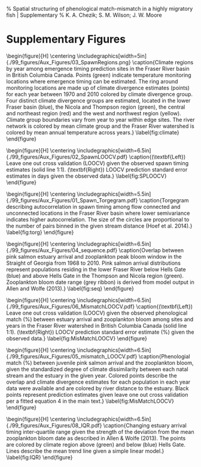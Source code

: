% Spatial structuring of phenological match-mismatch in a highly migratory fish | Supplementary
% K. A. Chezik; S. M. Wilson; J. W. Moore

# Supplementary Figures

\begin{figure}[H]
\centering
\includegraphics[width=5in]{./99_figures/Aux_Figures/03_SpawnRegions.png}
\caption{Climate regions by year among emergence timing prediction sites in the Fraser River basin in British Columbia Canada. Points (green) indicate temperature monitoring locations where emergence timing can be estimated. The ring around monitoring locations are made up of climate divergence estimates (points) for each year between 1970 and 2010 colored by climate divergence group. Four distinct climate divergence groups are estimated, located in the lower Fraser basin (blue), the Nicola and Thompson region (green), the central and northeast region (red) and the west and northwest region (yellow). Climate group boundaries vary from year to year within edge sites. The river network is colored by mean climate group and the Fraser River watershed is colored by mean annual temperature across years.} 
\label{fig:climate}
\end{figure}

\begin{figure}[H]
\centering
\includegraphics[width=6.5in]{./99_figures/Aux_Figures/02_SpawnLOOCV.pdf}
\caption{(\textbf{Left}) Leave one out cross validation (LOOCV) given the observed spawn timing estimates (solid line 1:1). (\textbf{Right}) LOOCV prediction standard error estimates in days given the observed data.} 
\label{fig:SPLOOCV}
\end{figure}

\begin{figure}[H]
\centering
\includegraphics[width=5.5in]{./99_figures/Aux_Figures/01_Spawn_Torgegram.pdf}
\caption{Torgegram describing autocorrelation in spawn timing among flow connected and unconnected locations in the Fraser River basin where lower semivariance indicates higher autocorrelation. The size of the circles are proportional to the number of pairs binned in the given stream distance (Hoef et al. 2014).}
\label{fig:torg}
\end{figure}

\begin{figure}[H]
\centering
\includegraphics[width=6.5in]{./99_figures/Aux_Figures/04_sequence.pdf}
\caption{Overlap between pink salmon estuary arrival and zooplankton peak bloom window in the Straight of Georgia from 1968 to 2010. Pink salmon arrival distributions represent populations residing in the lower Fraser River below Hells Gate (blue) and above Hells Gate in the Thompson and Nicola region (green). Zooplankton bloom date range (grey ribbon) is derived from model output in Allen and Wolfe (2013).}
\label{fig:seq}
\end{figure}

\begin{figure}[H]
\centering
\includegraphics[width=6.5in]{./99_figures/Aux_Figures/06_MismatchLOOCV.pdf}
\caption{(\textbf{Left}) Leave one out cross validation (LOOCV) given the observed phenological match (\%) between estuary arrival and zooplankton bloom among sites and years in the Fraser River watershed in British Columbia Canada (solid line 1:1). (\textbf{Right}) LOOCV prediction standard error estimate (\%) given the observed data.} 
\label{fig:MisMatchLOOCV}
\end{figure}

\begin{figure}[H]
\centering
\includegraphics[width=6.5in]{./99_figures/Aux_Figures/05_mismatch_LOOCV.pdf}
\caption{Phenologial match (\%) between juvenile pink salmon arrival and the zooplankton bloom, given the standardized degree of climate dissimilarity between each natal stream and the estuary in the given year. Colored points describe the overlap and climate divergence estimates for each population in each year data were available and are colored by river distance to the estuary. Black points represent prediction estimates given leave one out cross validation per a fitted equation 4 in the main text.} 
\label{fig:MisMatchLOOCV}
\end{figure}

<!--
\begin{figure}[H]
\centering
\includegraphics[width=6.5in]{./99_figures/Aux_Figures/07_CorMismatch.pdf}
\caption{Phenologial match (\%) between juvenile pink salmon arrival and the zooplankton bloom, given the standardized degree of climate dissimilarity between each natal stream and the estuary in the given year. Points describe the overlap and climate correlation for each population in each year data were available and are colored by river distance to the estuary. The shape of the points describes the climatic region of the data as described in Figure S3.}
\label{fig:cor}
\end{figure}
-->

\begin{figure}[H]
\centering
\includegraphics[width=6.5in]{./99_figures/Aux_Figures/08_IQR.pdf}
\caption{Changing estuary arrival timing inter-quartile range given the strength of the deviation from the mean zooplankton bloom date as described in Allen \& Wolfe (2013). The points are colored by climate region above (green) and below (blue) Hells Gate. Lines describe the mean trend line given a simple linear model.}
\label{fig:IQR}
\end{figure}

